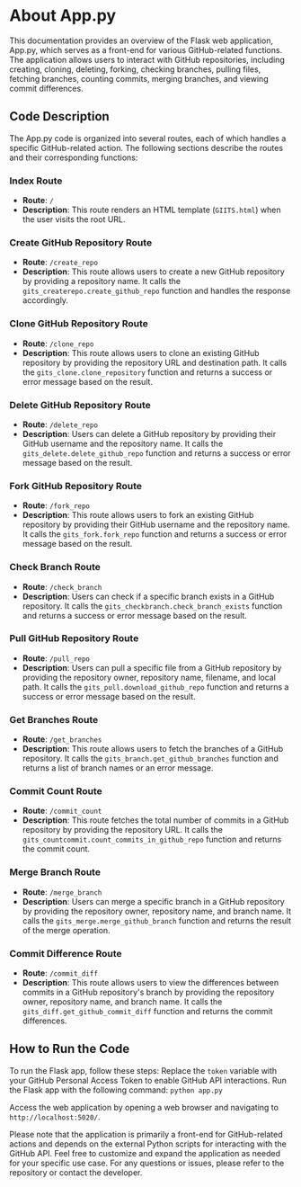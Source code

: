 # About App.py

This documentation provides an overview of the Flask web application, App.py, which serves as a front-end for various GitHub-related functions. The application allows users to interact with GitHub repositories, including creating, cloning, deleting, forking, checking branches, pulling files, fetching branches, counting commits, merging branches, and viewing commit differences.

## Code Description

The App.py code is organized into several routes, each of which handles a specific GitHub-related action. The following sections describe the routes and their corresponding functions:

### Index Route
- **Route**: `/`
- **Description**: This route renders an HTML template (`GIITS.html`) when the user visits the root URL.

### Create GitHub Repository Route
- **Route**: `/create_repo`
- **Description**: This route allows users to create a new GitHub repository by providing a repository name. It calls the `gits_createrepo.create_github_repo` function and handles the response accordingly.

### Clone GitHub Repository Route
- **Route**: `/clone_repo`
- **Description**: This route allows users to clone an existing GitHub repository by providing the repository URL and destination path. It calls the `gits_clone.clone_repository` function and returns a success or error message based on the result.

### Delete GitHub Repository Route
- **Route**: `/delete_repo`
- **Description**: Users can delete a GitHub repository by providing their GitHub username and the repository name. It calls the `gits_delete.delete_github_repo` function and returns a success or error message based on the result.

### Fork GitHub Repository Route
- **Route**: `/fork_repo`
- **Description**: This route allows users to fork an existing GitHub repository by providing their GitHub username and the repository name. It calls the `gits_fork.fork_repo` function and returns a success or error message based on the result.

### Check Branch Route
- **Route**: `/check_branch`
- **Description**: Users can check if a specific branch exists in a GitHub repository. It calls the `gits_checkbranch.check_branch_exists` function and returns a success or error message based on the result.

### Pull GitHub Repository Route
- **Route**: `/pull_repo`
- **Description**: Users can pull a specific file from a GitHub repository by providing the repository owner, repository name, filename, and local path. It calls the `gits_pull.download_github_repo` function and returns a success or error message based on the result.

### Get Branches Route
- **Route**: `/get_branches`
- **Description**: This route allows users to fetch the branches of a GitHub repository. It calls the `gits_branch.get_github_branches` function and returns a list of branch names or an error message.

### Commit Count Route
- **Route**: `/commit_count`
- **Description**: This route fetches the total number of commits in a GitHub repository by providing the repository URL. It calls the `gits_countcommit.count_commits_in_github_repo` function and returns the commit count.

### Merge Branch Route
- **Route**: `/merge_branch`
- **Description**: Users can merge a specific branch in a GitHub repository by providing the repository owner, repository name, and branch name. It calls the `gits_merge.merge_github_branch` function and returns the result of the merge operation.

### Commit Difference Route
- **Route**: `/commit_diff`
- **Description**: This route allows users to view the differences between commits in a GitHub repository's branch by providing the repository owner, repository name, and branch name. It calls the `gits_diff.get_github_commit_diff` function and returns the commit differences.

## How to Run the Code

To run the Flask app, follow these steps:
Replace the `token` variable with your GitHub Personal Access Token to enable GitHub API interactions.
Run the Flask app with the following command:
`python app.py`

Access the web application by opening a web browser and navigating to `http://localhost:5020/`.

Please note that the application is primarily a front-end for GitHub-related actions and depends on the external Python scripts for interacting with the GitHub API.
Feel free to customize and expand the application as needed for your specific use case.
For any questions or issues, please refer to the repository or contact the developer.

